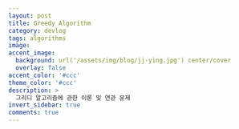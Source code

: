 ```yaml
---
layout: post
title: Greedy Algorithm
category: devlog
tags: algorithms
image: 
accent_image: 
  background: url('/assets/img/blog/jj-ying.jpg') center/cover
  overlay: false
accent_color: '#ccc'
theme_color: '#ccc'
description: >
  그리디 알고리즘에 관한 이론 및 연관 문제
invert_sidebar: true
comments: true
---
```

